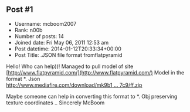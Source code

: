 ## Post #1
- Username: mcboom2007
- Rank: n00b
- Number of posts: 14
- Joined date: Fri May 06, 2011 12:53 am
- Post datetime: 2014-01-12T20:33:34+00:00
- Post Title: .JSON file format fromflatpyramid

Hello!
Who can help))!
Managed to pull model of site [http://www.flatpyramid.com/](http://www.flatpyramid.com/)
Model in the format *. Json        
[http://www.mediafire.com/download/mk9b1 ... 7c9/ff.zip](http://www.mediafire.com/download/mk9b1u9jdd7c7c9/ff.zip)

Maybe someone can help in converting this format to *. Obj preserving texture coordinates ..
Sincerely McBoom
